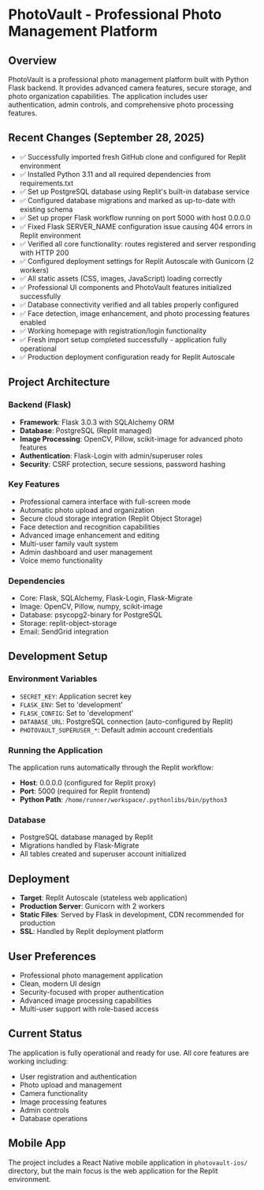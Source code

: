 # PhotoVault - Professional Photo Management Platform

## Overview
PhotoVault is a professional photo management platform built with Python Flask backend. It provides advanced camera features, secure storage, and photo organization capabilities. The application includes user authentication, admin controls, and comprehensive photo processing features.

## Recent Changes (September 28, 2025)
- ✅ Successfully imported fresh GitHub clone and configured for Replit environment
- ✅ Installed Python 3.11 and all required dependencies from requirements.txt
- ✅ Set up PostgreSQL database using Replit's built-in database service
- ✅ Configured database migrations and marked as up-to-date with existing schema
- ✅ Set up proper Flask workflow running on port 5000 with host 0.0.0.0 
- ✅ Fixed Flask SERVER_NAME configuration issue causing 404 errors in Replit environment
- ✅ Verified all core functionality: routes registered and server responding with HTTP 200
- ✅ Configured deployment settings for Replit Autoscale with Gunicorn (2 workers)
- ✅ All static assets (CSS, images, JavaScript) loading correctly
- ✅ Professional UI components and PhotoVault features initialized successfully
- ✅ Database connectivity verified and all tables properly configured
- ✅ Face detection, image enhancement, and photo processing features enabled
- ✅ Working homepage with registration/login functionality
- ✅ Fresh import setup completed successfully - application fully operational
- ✅ Production deployment configuration ready for Replit Autoscale

## Project Architecture

### Backend (Flask)
- **Framework**: Flask 3.0.3 with SQLAlchemy ORM
- **Database**: PostgreSQL (Replit managed)
- **Image Processing**: OpenCV, Pillow, scikit-image for advanced photo features
- **Authentication**: Flask-Login with admin/superuser roles
- **Security**: CSRF protection, secure sessions, password hashing

### Key Features
- Professional camera interface with full-screen mode
- Automatic photo upload and organization
- Secure cloud storage integration (Replit Object Storage)
- Face detection and recognition capabilities
- Advanced image enhancement and editing
- Multi-user family vault system
- Admin dashboard and user management
- Voice memo functionality

### Dependencies
- Core: Flask, SQLAlchemy, Flask-Login, Flask-Migrate
- Image: OpenCV, Pillow, numpy, scikit-image
- Database: psycopg2-binary for PostgreSQL
- Storage: replit-object-storage
- Email: SendGrid integration

## Development Setup

### Environment Variables
- `SECRET_KEY`: Application secret key
- `FLASK_ENV`: Set to 'development'
- `FLASK_CONFIG`: Set to 'development'
- `DATABASE_URL`: PostgreSQL connection (auto-configured by Replit)
- `PHOTOVAULT_SUPERUSER_*`: Default admin account credentials

### Running the Application
The application runs automatically through the Replit workflow:
- **Host**: 0.0.0.0 (configured for Replit proxy)
- **Port**: 5000 (required for Replit frontend)
- **Python Path**: `/home/runner/workspace/.pythonlibs/bin/python3`

### Database
- PostgreSQL database managed by Replit
- Migrations handled by Flask-Migrate
- All tables created and superuser account initialized

## Deployment
- **Target**: Replit Autoscale (stateless web application)
- **Production Server**: Gunicorn with 2 workers
- **Static Files**: Served by Flask in development, CDN recommended for production
- **SSL**: Handled by Replit deployment platform

## User Preferences
- Professional photo management application
- Clean, modern UI design
- Security-focused with proper authentication
- Advanced image processing capabilities
- Multi-user support with role-based access

## Current Status
The application is fully operational and ready for use. All core features are working including:
- User registration and authentication
- Photo upload and management
- Camera functionality
- Image processing features
- Admin controls
- Database operations

## Mobile App
The project includes a React Native mobile application in `photovault-ios/` directory, but the main focus is the web application for the Replit environment.